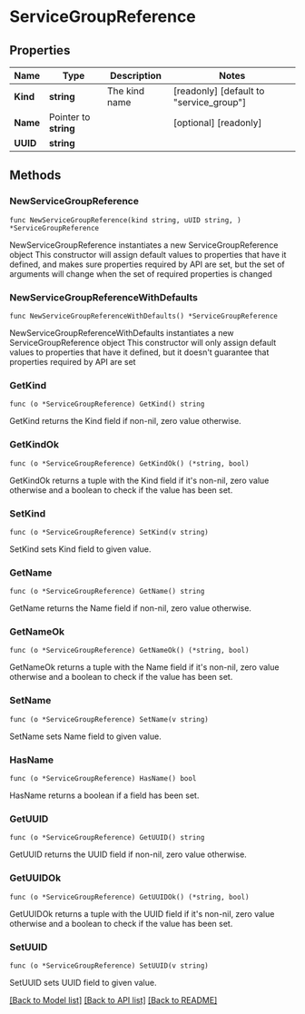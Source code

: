# ServiceGroupReference

## Properties

Name | Type | Description | Notes
------------ | ------------- | ------------- | -------------
**Kind** | **string** | The kind name | [readonly] [default to "service_group"]
**Name** | Pointer to **string** |  | [optional] [readonly] 
**UUID** | **string** |  | 

## Methods

### NewServiceGroupReference

`func NewServiceGroupReference(kind string, uUID string, ) *ServiceGroupReference`

NewServiceGroupReference instantiates a new ServiceGroupReference object
This constructor will assign default values to properties that have it defined,
and makes sure properties required by API are set, but the set of arguments
will change when the set of required properties is changed

### NewServiceGroupReferenceWithDefaults

`func NewServiceGroupReferenceWithDefaults() *ServiceGroupReference`

NewServiceGroupReferenceWithDefaults instantiates a new ServiceGroupReference object
This constructor will only assign default values to properties that have it defined,
but it doesn't guarantee that properties required by API are set

### GetKind

`func (o *ServiceGroupReference) GetKind() string`

GetKind returns the Kind field if non-nil, zero value otherwise.

### GetKindOk

`func (o *ServiceGroupReference) GetKindOk() (*string, bool)`

GetKindOk returns a tuple with the Kind field if it's non-nil, zero value otherwise
and a boolean to check if the value has been set.

### SetKind

`func (o *ServiceGroupReference) SetKind(v string)`

SetKind sets Kind field to given value.


### GetName

`func (o *ServiceGroupReference) GetName() string`

GetName returns the Name field if non-nil, zero value otherwise.

### GetNameOk

`func (o *ServiceGroupReference) GetNameOk() (*string, bool)`

GetNameOk returns a tuple with the Name field if it's non-nil, zero value otherwise
and a boolean to check if the value has been set.

### SetName

`func (o *ServiceGroupReference) SetName(v string)`

SetName sets Name field to given value.

### HasName

`func (o *ServiceGroupReference) HasName() bool`

HasName returns a boolean if a field has been set.

### GetUUID

`func (o *ServiceGroupReference) GetUUID() string`

GetUUID returns the UUID field if non-nil, zero value otherwise.

### GetUUIDOk

`func (o *ServiceGroupReference) GetUUIDOk() (*string, bool)`

GetUUIDOk returns a tuple with the UUID field if it's non-nil, zero value otherwise
and a boolean to check if the value has been set.

### SetUUID

`func (o *ServiceGroupReference) SetUUID(v string)`

SetUUID sets UUID field to given value.



[[Back to Model list]](../README.md#documentation-for-models) [[Back to API list]](../README.md#documentation-for-api-endpoints) [[Back to README]](../README.md)


